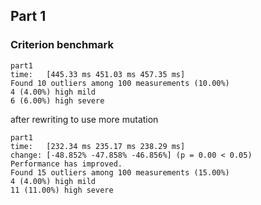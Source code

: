## Part 1

### Criterion benchmark

```
part1
time:   [445.33 ms 451.03 ms 457.35 ms]
Found 10 outliers among 100 measurements (10.00%)
4 (4.00%) high mild
6 (6.00%) high severe
```

after rewriting to use more mutation

```
part1
time:   [232.34 ms 235.17 ms 238.29 ms]
change: [-48.852% -47.858% -46.856%] (p = 0.00 < 0.05)
Performance has improved.
Found 15 outliers among 100 measurements (15.00%)
4 (4.00%) high mild
11 (11.00%) high severe
```